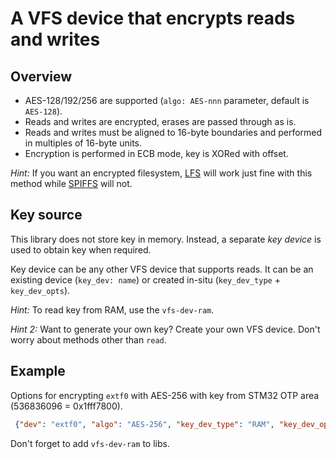 # A VFS device that encrypts reads and writes

## Overview

 * AES-128/192/256 are supported (`algo: AES-nnn` parameter, default is `AES-128`).
 * Reads and writes are encrypted, erases are passed through as is.
 * Reads and writes must be aligned to 16-byte boundaries and performed in multiples of 16-byte units.
 * Encryption is performed in ECB mode, key is XORed with offset.

 _Hint:_ If you want an encrypted filesystem, [LFS](https://github.com/mongoose-os-libs/vfs-fs-lfs) will work just fine with this method while [SPIFFS](https://github.com/mongoose-os-libs/vfs-fs-spiffs) will not.

## Key source

This library does not store key in memory. Instead, a separate _key device_ is used to obtain key when required.

Key device can be any other VFS device that supports reads. It can be an existing device (`key_dev: name`) or created in-situ (`key_dev_type` + `key_dev_opts`).

_Hint:_ To read key from RAM, use the `vfs-dev-ram`.

_Hint 2:_ Want to generate your own key? Create your own VFS device. Don't worry about methods other than `read`.

## Example

Options for encrypting `extf0` with AES-256 with key from STM32 OTP area (536836096 = 0x1fff7800).

```json
 {"dev": "extf0", "algo": "AES-256", "key_dev_type": "RAM", "key_dev_opts": {"addr": 536836096, "size": 32}}

```

Don't forget to add `vfs-dev-ram` to libs.
